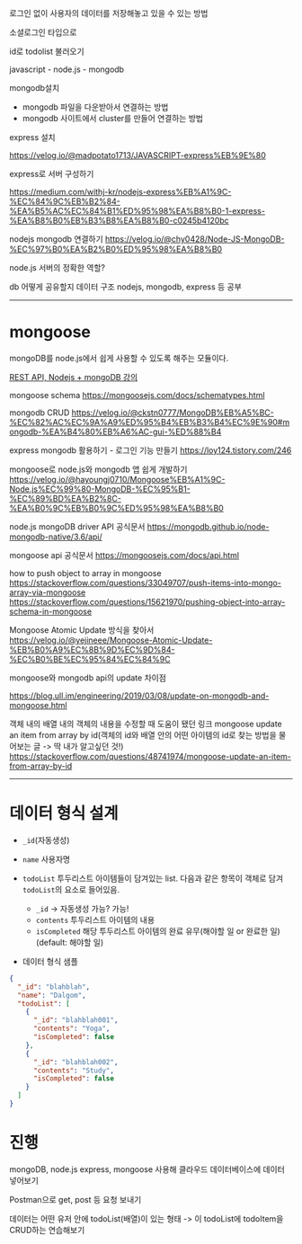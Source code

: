 로그인 없이 사용자의 데이터를 저장해놓고 있을 수 있는 방법

소셜로그인 타입으로

id로 todolist 불러오기

javascript - node.js - mongodb

mongodb설치

- mongodb 파일을 다운받아서 연결하는 방법
- mongodb 사이트에서 cluster를 만들어 연결하는 방법

express 설치

https://velog.io/@madpotato1713/JAVASCRIPT-express%EB%9E%80

express로 서버 구성하기

https://medium.com/withj-kr/nodejs-express%EB%A1%9C-%EC%84%9C%EB%B2%84-%EA%B5%AC%EC%84%B1%ED%95%98%EA%B8%B0-1-express-%EA%B8%B0%EB%B3%B8%EA%B8%B0-c0245b4120bc

nodejs mongodb 연결하기
https://velog.io/@chy0428/Node-JS-MongoDB-%EC%97%B0%EA%B2%B0%ED%95%98%EA%B8%B0

node.js 서버의 정확한 역할?

db 어떻게 공유할지
데이터 구조
nodejs, mongodb, express 등 공부

---

# mongoose

mongoDB를 node.js에서 쉽게 사용할 수 있도록 해주는 모듈이다.

[REST API, Nodejs + mongoDB 강의](https://youtu.be/hX9MldkfUxI)

mongoose schema https://mongoosejs.com/docs/schematypes.html

mongodb CRUD https://velog.io/@ckstn0777/MongoDB%EB%A5%BC-%EC%82%AC%EC%9A%A9%ED%95%B4%EB%B3%B4%EC%9E%90#mongodb-%EA%B4%80%EB%A6%AC-gui-%ED%88%B4

express mongodb 활용하기 - 로그인 기능 만들기 https://loy124.tistory.com/246

mongoose로 node.js와 mongodb 앱 쉽게 개발하기 https://velog.io/@hayoungj0710/Mongoose%EB%A1%9C-Node.js%EC%99%80-MongoDB-%EC%95%B1-%EC%89%BD%EA%B2%8C-%EA%B0%9C%EB%B0%9C%ED%95%98%EA%B8%B0

node.js mongoDB driver API 공식문서 https://mongodb.github.io/node-mongodb-native/3.6/api/

mongoose api 공식문서 https://mongoosejs.com/docs/api.html

how to push object to array in mongoose https://stackoverflow.com/questions/33049707/push-items-into-mongo-array-via-mongoose
https://stackoverflow.com/questions/15621970/pushing-object-into-array-schema-in-mongoose

Mongoose Atomic Update 방식을 찾아서 https://velog.io/@yejineee/Mongoose-Atomic-Update-%EB%B0%A9%EC%8B%9D%EC%9D%84-%EC%B0%BE%EC%95%84%EC%84%9C

mongoose와 mongodb api의 update 차이점

https://blog.ull.im/engineering/2019/03/08/update-on-mongodb-and-mongoose.html

객체 내의 배열 내의 객체의 내용을 수정할 때 도움이 됐던 링크
mongoose update an item from array by id(객체의 id와 배열 안의 어떤 아이템의 id로 찾는 방법을 물어보는 글 -> 딱 내가 알고싶던 것!)
https://stackoverflow.com/questions/48741974/mongoose-update-an-item-from-array-by-id

---

# 데이터 형식 설계

- `_id`(자동생성)
- `name` 사용자명
- `todoList` 투두리스트 아이템들이 담겨있는 list. 다음과 같은 항목이 객체로 담겨 `todoList`의 요소로 들어있음.

  - `_id` -> 자동생성 가능? 가능!
  - `contents` 투두리스트 아이템의 내용
  - `isCompleted` 해당 투두리스트 아이템의 완료 유무(해야할 일 or 완료한 일) (default: 해야할 일)

- 데이터 형식 샘플

```json
{
  "_id": "blahblah",
  "name": "Dalgom",
  "todoList": [
    {
      "_id": "blahblah001",
      "contents": "Yoga",
      "isCompleted": false
    },
    {
      "_id": "blahblah002",
      "contents": "Study",
      "isCompleted": false
    }
  ]
}
```

# 진행

mongoDB, node.js express, mongoose 사용해 클라우드 데이터베이스에 데이터 넣어보기

Postman으로 get, post 등 요청 보내기

데이터는 어떤 유저 안에 todoList(배열)이 있는 형태 -> 이 todoList에 todoItem을 CRUD하는 연습해보기
